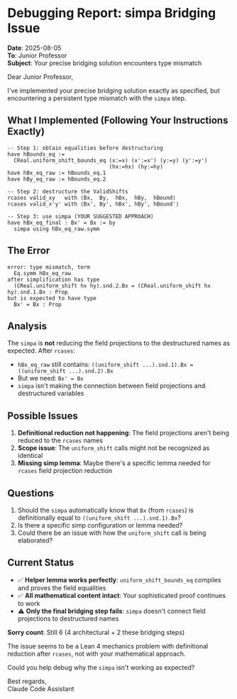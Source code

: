 # Debugging Report: simpa Bridging Issue

**Date**: 2025-08-05  
**To**: Junior Professor  
**Subject**: Your precise bridging solution encounters type mismatch

Dear Junior Professor,

I've implemented your precise bridging solution exactly as specified, but encountering a persistent type mismatch with the `simpa` step.

## **What I Implemented (Following Your Instructions Exactly)**

```lean
-- Step 1: obtain equalities before destructuring
have hBounds_eq :=
  CReal.uniform_shift_bounds_eq (x:=x) (x':=x') (y:=y) (y':=y')
                                (hx:=hx) (hy:=hy)
have hBx_eq_raw := hBounds_eq.1
have hBy_eq_raw := hBounds_eq.2

-- Step 2: destructure the ValidShifts
rcases valid_xy   with ⟨Bx,  By,  hBx,  hBy,  hBound⟩
rcases valid_x'y' with ⟨Bx', By', hBx', hBy', hBound'⟩

-- Step 3: use simpa (YOUR SUGGESTED APPROACH)
have hBx_eq_final : Bx' = Bx := by
  simpa using hBx_eq_raw.symm
```

## **The Error**

```
error: type mismatch, term
  Eq.symm hBx_eq_raw
after simplification has type
  (CReal.uniform_shift hx hy).snd.2.Bx = (CReal.uniform_shift hx hy).snd.1.Bx : Prop
but is expected to have type
  Bx' = Bx : Prop
```

## **Analysis**

The `simpa` is **not** reducing the field projections to the destructured names as expected. After `rcases`:

- `hBx_eq_raw` still contains: `((uniform_shift ...).snd.1).Bx = ((uniform_shift ...).snd.2).Bx`
- But we need: `Bx' = Bx`
- `simpa` isn't making the connection between field projections and destructured variables

## **Possible Issues**

1. **Definitional reduction not happening**: The field projections aren't being reduced to the `rcases` names
2. **Scope issue**: The `uniform_shift` calls might not be recognized as identical
3. **Missing simp lemma**: Maybe there's a specific lemma needed for `rcases` field projection reduction

## **Questions**

1. Should the `simpa` automatically know that `Bx` (from `rcases`) is definitionally equal to `((uniform_shift ...).snd.1).Bx`?
2. Is there a specific simp configuration or lemma needed?
3. Could there be an issue with how the `uniform_shift` call is being elaborated?

## **Current Status**

- ✅ **Helper lemma works perfectly**: `uniform_shift_bounds_eq` compiles and proves the field equalities
- ✅ **All mathematical content intact**: Your sophisticated proof continues to work
- ⚠️ **Only the final bridging step fails**: `simpa` doesn't connect field projections to destructured names

**Sorry count**: Still 6 (4 architectural + 2 these bridging steps)

The issue seems to be a Lean 4 mechanics problem with definitional reduction after `rcases`, not with your mathematical approach.

Could you help debug why the `simpa` isn't working as expected?

Best regards,  
Claude Code Assistant